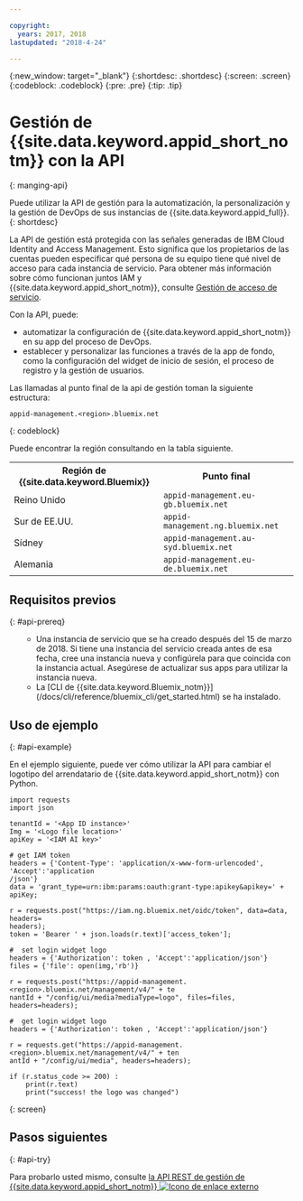 ```yaml
---

copyright:
  years: 2017, 2018
lastupdated: "2018-4-24"

---
```


{:new_window: target="_blank"}
{:shortdesc: .shortdesc}
{:screen: .screen}
{:codeblock: .codeblock}
{:pre: .pre}
{:tip: .tip}

# Gestión de {{site.data.keyword.appid_short_notm}} con la API
{: manging-api}

Puede utilizar la API de gestión para la automatización, la personalización y la gestión de DevOps de sus instancias de {{site.data.keyword.appid_full}}.
{: shortdesc}

La API de gestión está protegida con las señales generadas de IBM Cloud Identity and Access Management. Esto significa que los propietarios de las cuentas pueden especificar qué persona de su equipo tiene qué nivel de acceso para cada instancia de servicio. Para obtener más información sobre cómo funcionan juntos IAM y {{site.data.keyword.appid_short_notm}}, consulte [Gestión de acceso de servicio](/docs/services/appid/iam.html).

Con la API, puede:
* automatizar la configuración de {{site.data.keyword.appid_short_notm}} en su app del proceso de DevOps.
* establecer y personalizar las funciones a través de la app de fondo, como la configuración del widget de inicio de sesión, el proceso de registro y la gestión de usuarios.


Las llamadas al punto final de la api de gestión toman la siguiente estructura:

```
appid-management.<region>.bluemix.net
```
{: codeblock}

Puede encontrar la región consultando en la tabla siguiente.

<table>
  <tr>
    <th>Región de {{site.data.keyword.Bluemix}}</th>
    <th>Punto final</th>
  </tr>
  <tr>
    <td>Reino Unido</td>
    <td><code>appid-management.eu-gb.bluemix.net</code></td>
  </tr>
  <tr>
    <td>Sur de EE.UU.</td>
    <td><code>appid-management.ng.bluemix.net</code></td>
  </tr>
  <tr>
    <td>Sídney</td>
    <td><code>appid-management.au-syd.bluemix.net</code></td>
  </tr>
  <tr>
    <td>Alemania</td>
    <td><code>appid-management.eu-de.bluemix.net</code></td>
  </tr>
</table>



## Requisitos previos
{: #api-prereq}

<ul><ul><li>Una instancia de servicio que se ha creado después del 15 de marzo de 2018. Si tiene una instancia del servicio creada antes de esa fecha, cree una instancia nueva y configúrela para que coincida con la instancia actual. Asegúrese de actualizar sus apps para utilizar la instancia nueva.</li>
<li>La [CLI de {{site.data.keyword.Bluemix_notm}}](/docs/cli/reference/bluemix_cli/get_started.html) se ha instalado.</li></ul></ul>

## Uso de ejemplo
{: #api-example}

En el ejemplo siguiente, puede ver cómo utilizar la API para cambiar el logotipo del arrendatario de {{site.data.keyword.appid_short_notm}} con Python.

```
import requests
import json

tenantId = '<App ID instance>'
Img = '<Logo file location>'
apiKey = '<IAM AI key>'

# get IAM token
headers = {'Content-Type': 'application/x-www-form-urlencoded', 'Accept':'application
/json'}
data = 'grant_type=urn:ibm:params:oauth:grant-type:apikey&apikey=' + apiKey;

r = requests.post("https://iam.ng.bluemix.net/oidc/token", data=data, headers=
headers);
token = 'Bearer ' + json.loads(r.text)['access_token'];

#  set login widget logo
headers = {'Authorization': token , 'Accept':'application/json'}
files = {'file': open(img,'rb')}

r = requests.post("https://appid-management.<region>.bluemix.net/management/v4/" + te
nantId + "/config/ui/media?mediaType=logo", files=files, headers=headers);

#  get login widget logo
headers = {'Authorization': token , 'Accept':'application/json'}

r = requests.get("https://appid-management.<region>.bluemix.net/management/v4/" + ten
antId + "/config/ui/media", headers=headers);

if (r.status_code >= 200) :
    print(r.text)
    print("success! the logo was changed")
```
{: screen}


## Pasos siguientes
{: #api-try}

Para probarlo usted mismo, consulte <a href="https://appid-management.ng.bluemix.net/swagger-ui/
" target="_blank">la API REST de gestión de {{site.data.keyword.appid_short_notm}} <img src="../../icons/launch-glyph.svg" alt="Icono de enlace externo"></a>
